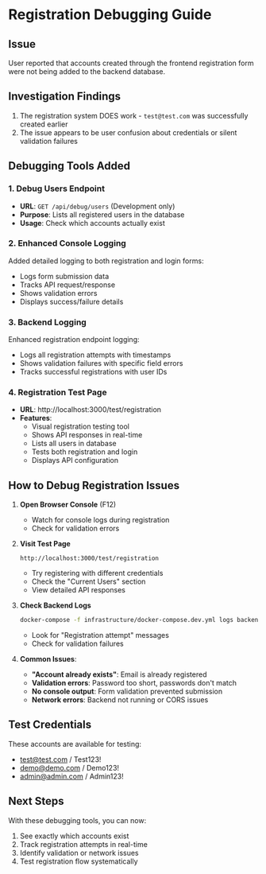 # Registration Debugging Guide

## Issue
User reported that accounts created through the frontend registration form were not being added to the backend database.

## Investigation Findings
1. The registration system DOES work - `test@test.com` was successfully created earlier
2. The issue appears to be user confusion about credentials or silent validation failures

## Debugging Tools Added

### 1. Debug Users Endpoint
- **URL**: `GET /api/debug/users` (Development only)
- **Purpose**: Lists all registered users in the database
- **Usage**: Check which accounts actually exist

### 2. Enhanced Console Logging
Added detailed logging to both registration and login forms:
- Logs form submission data
- Tracks API request/response
- Shows validation errors
- Displays success/failure details

### 3. Backend Logging
Enhanced registration endpoint logging:
- Logs all registration attempts with timestamps
- Shows validation failures with specific field errors
- Tracks successful registrations with user IDs

### 4. Registration Test Page
- **URL**: http://localhost:3000/test/registration
- **Features**:
  - Visual registration testing tool
  - Shows API responses in real-time
  - Lists all users in database
  - Tests both registration and login
  - Displays API configuration

## How to Debug Registration Issues

1. **Open Browser Console** (F12)
   - Watch for console logs during registration
   - Check for validation errors

2. **Visit Test Page**
   ```
   http://localhost:3000/test/registration
   ```
   - Try registering with different credentials
   - Check the "Current Users" section
   - View detailed API responses

3. **Check Backend Logs**
   ```bash
   docker-compose -f infrastructure/docker-compose.dev.yml logs backend -f
   ```
   - Look for "Registration attempt" messages
   - Check for validation failures

4. **Common Issues**:
   - **"Account already exists"**: Email is already registered
   - **Validation errors**: Password too short, passwords don't match
   - **No console output**: Form validation prevented submission
   - **Network errors**: Backend not running or CORS issues

## Test Credentials
These accounts are available for testing:
- test@test.com / Test123!
- demo@demo.com / Demo123!
- admin@admin.com / Admin123!

## Next Steps
With these debugging tools, you can now:
1. See exactly which accounts exist
2. Track registration attempts in real-time
3. Identify validation or network issues
4. Test registration flow systematically
